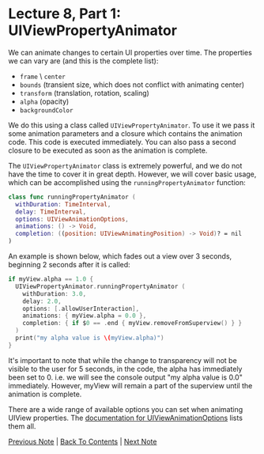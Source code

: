 # Lecture 8, Part 1: UIViewPropertyAnimator

We can animate changes to certain UI properties over time. The properties we can vary are (and this is the complete list):
* `frame` \ `center`
* `bounds` (transient size, which does not conflict with animating center)
* `transform` (translation, rotation, scaling)
* `alpha` (opacity)
* `backgroundColor`

We do this using a class called `UIViewPropertyAnimator`. To use it we pass it some animation parameters and a closure which contains the animation code. This code is executed immediately. You can also pass a second closure to be executed as soon as the animation is complete.

The `UIViewPropertyAnimator` class is extremely powerful, and we do not have the time to cover it in great depth. However, we will cover basic usage, which can be accomplished using the `runningPropertyAnimator` function:

```Swift
class func runningPropertyAnimator (
  withDuration: TimeInterval,
  delay: TimeInterval,
  options: UIViewAnimationOptions,
  animations: () -> Void,
  completion: ((position: UIViewAnimatingPosition) -> Void)? = nil
)
```

An example is shown below, which fades out a view over 3 seconds, beginning 2 seconds after it is called:

```Swift
if myView.alpha == 1.0 {
  UIViewPropertyAnimator.runningPropertyAnimator (
    withDuration: 3.0,
    delay: 2.0,
    options: [.allowUserInteraction],
    animations: { myView.alpha = 0.0 },
    completion: { if $0 == .end { myView.removeFromSuperview() } }
  )
  print("my alpha value is \(myView.alpha)")
}
```

It's important to note that while the change to transparency will not be visible to the user for 5 seconds, in the code, the alpha has immediately been set to 0. i.e. we will see the console output "my alpha value is 0.0" immediately. However, myView will remain a part of the superview until the animation is complete.

There are a wide range of available options you can set when animating UIView properties. The [ documentation for UIViewAnimationOptions](https://developer.apple.com/documentation/uikit/uiviewanimationoptions) lists them all.

[Previous Note](../Lecture%208%20-%20Animation/Part%200%20-%20Intro.md) | [Back To Contents](https://github.com/Firanus/stanford-iOS-lecture-notes) |  [Next Note](../Lecture%208%20-%20Animation/Part%202%20-%20UIView%20Transitions.md)